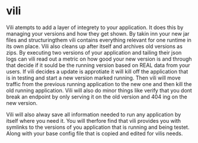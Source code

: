 # vili

Vili atempts to add a layer of integrety to your application. It does this by managing your versions and how they get shown. By takin inn your new jar files and structuringthem vili contains everything relevant for one runtime in its own place. Vili also cleans up after itself and archives old versions as zips.
By executing two versions of your application and tailing their json logs can vili read out a metric on how good your new version is and through that decide if it sould be the running version based on REAL data from your users.
If vili decides a update is approtiate it will kill off the application that is in testing and start a new version marked running. Then vili will move traffic from the previous running application to the new one and then kill the old running application.
Vili will also do minor things like verify that you dont break an endpoint by only serving it on the old version and 404 ing on the new version.

Vili will also alway save all information needed to run any application by itself where you need it. You will therfore find that vili provides you with symlinks to the versions of you application that is running and being testet. Along with your base config file that is copied and edited for vilis needs.
